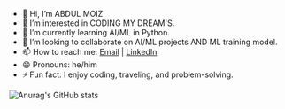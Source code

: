 - 👋 Hi, I’m ABDUL MOIZ
- 👀 I’m interested in CODING MY DREAM'S.
- 🌱 I’m currently learning AI/ML in Python.
- 💞️ I’m looking to collaborate on AI/ML projects AND ML training model.
- 📫 How to reach me: [Email](abdulmoiz28.7.2002@gmail.com) | [LinkedIn](https://www.linkedin.com/in/abdul-moiz-a70678265)
- 😄 Pronouns: he/him
- ⚡ Fun fact: I enjoy coding, traveling, and problem-solving.

![Anurag's GitHub stats](https://github-readme-stats.vercel.app/api?username=anuraghazra&show_icons=true)


<!---
moizishere-droid/moizishere-droid is a ✨ special ✨ repository because its `README.md` (this file) appears on your GitHub profile.
You can click the Preview link to take a look at your changes.
--->
